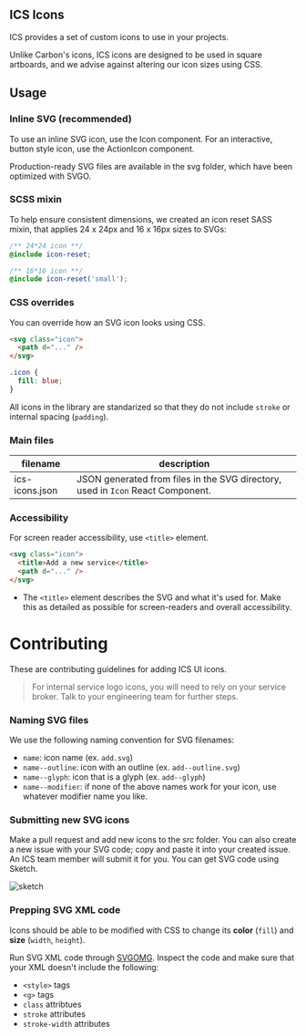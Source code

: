 ## ICS Icons

ICS provides a set of custom icons to use in your projects.
 
Unlike Carbon's icons, ICS icons are designed to be used in square artboards, and we advise against altering our icon sizes using CSS.

## Usage

### Inline SVG (recommended)

To use an inline SVG icon, use the Icon component. For an interactive, button style icon, use the ActionIcon component.

Production-ready SVG files are available in the svg folder, which have been optimized with SVGO. 

### SCSS mixin

To help ensure consistent dimensions, we created an icon reset SASS mixin, that applies 24 x 24px and 16 x 16px sizes to SVGs:

```scss
/** 24*24 icon **/
@include icon-reset;

/** 16*16 icon **/
@include icon-reset('small');
```

### CSS overrides

You can override how an SVG icon looks using CSS.

```html
<svg class="icon">
  <path d="..." />
</svg>
```

```css
.icon {
  fill: blue;
}
```

All icons in the library are standarized so that they do not include `stroke` or internal spacing (`padding`).

### Main files

| filename | description |
|-----|--------|
|ics-icons.json | JSON generated from files in the SVG directory, used in `Icon` React Component.

### Accessibility

For screen reader accessibility, use `<title>` element.

```html
<svg class="icon">
  <title>Add a new service</title>
  <path d="..." />
</svg>
```

* The `<title>` element describes the SVG and what it's used for. Make this as detailed as possible for screen-readers and overall accessibility.

# Contributing

These are contributing guidelines for adding ICS UI icons.

> For internal service logo icons, you will need to rely on your service broker. Talk to your engineering team for further steps.

### Naming SVG files

We use the following naming convention for SVG filenames:

* `name`: icon name (ex. `add.svg`)
* `name--outline`: icon with an outline (ex. `add--outline.svg`)
* `name--glyph`: icon that is a glyph (ex. `add--glyph`)
* `name--modifier`: if none of the above names work for your icon, use whatever modifier name you like.

### Submitting new SVG icons

Make a pull request and add new icons to the src folder.
You can also create a new issue with your SVG code; copy and paste it into your created issue. An ICS team member will submit it for you. You can get SVG code using Sketch.

![sketch](https://user-images.githubusercontent.com/4185382/30172200-bc48bb9a-93b9-11e7-96d6-e968e88cfd79.png)

### Prepping SVG XML code

Icons should be able to be modified with CSS to change its __color__ (`fill`) and __size__ (`width`, `height`).  

Run SVG XML code through [SVGOMG](https://jakearchibald.github.io/svgomg/).
Inspect the code and make sure that your XML doesn't include the following:

- `<style>` tags
- `<g>` tags
- `class` attribtues
- `stroke` attributes
- `stroke-width` attributes